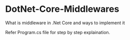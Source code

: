 # DotNet-Core-Middlewares
What is middleware in .Net Core and ways to implement it

Refer Program.cs file for step by step explaination. 
